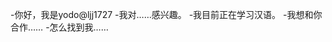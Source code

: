 -你好，我是yodo@ljj1727
-我对……感兴趣。
-我目前正在学习汉语。
-我想和你合作……
-怎么找到我……

<!---
ljj1727/ljj1727是一个特殊的存储库，因为它的'README. Mdblowyou（这个文件）出现在您的GitHub配置文件中。
您可以单击预览链接查看更改。
--->
